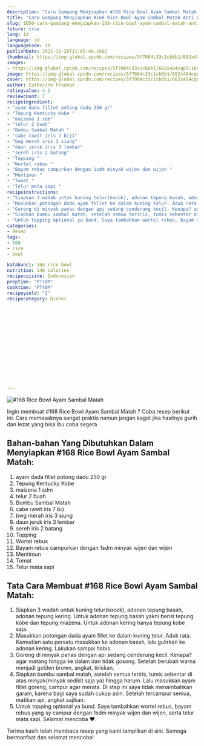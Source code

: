 ```yaml
---
description: "Cara Gampang Menyiapkan #168 Rice Bowl Ayam Sambal Matah Anti Gagal"
title: "Cara Gampang Menyiapkan #168 Rice Bowl Ayam Sambal Matah Anti Gagal"
slug: 1050-cara-gampang-menyiapkan-168-rice-bowl-ayam-sambal-matah-anti-gagal
future: true
lang: id
language: id
languageCode: id
publishDate: 2021-11-26T11:05:46.166Z 
thumbnail: https://img-global.cpcdn.com/recipes/5f7084c33c1cb6b1/682x484cq65/168-rice-bowl-ayam-sambal-matah-foto-resep-utama.png
images:
- https://img-global.cpcdn.com/recipes/5f7084c33c1cb6b1/682x484cq65/168-rice-bowl-ayam-sambal-matah-foto-resep-utama.png
image: https://img-global.cpcdn.com/recipes/5f7084c33c1cb6b1/682x484cq65/168-rice-bowl-ayam-sambal-matah-foto-resep-utama.png
cover: https://img-global.cpcdn.com/recipes/5f7084c33c1cb6b1/682x484cq65/168-rice-bowl-ayam-sambal-matah-foto-resep-utama.png
author: Catherine Freeman
ratingvalue: 4.1
reviewcount: 7
recipeingredient:
- "ayam dada fillet potong dadu 250 gr"
- "Tepung Kentucky Kobe "
- "maizena 1 sdm"
- "telur 2 buah"
- "Bumbu Sambal Matah "
- "cabe rawit iris 7 biji"
- "bwg merah iris 3 siung"
- "daun jeruk iris 3 lembar"
- "sereh iris 2 batang"
- "Topping "
- "Wortel rebus "
- "Bayam rebus campurkan dengan 1sdm minyak wijen dan wijen "
- "Mentimun "
- "Tomat "
- "Telur mata sapi "
recipeinstructions:
- "Siapkan 3 wadah untuk kuning telur(kocok), adonan tepung basah, adonan tepung kering. Untuk adonan tepung basah yakni berisi tepung kobe dan tepung miazena. Untuk adonan kering hanya tepung kobe saja."
- "Masukkan potongan dada ayam fillet ke dalam kuning telur. Aduk rata. Kemudian satu persatu masukkan ke adonan basah, lalu gulirkan ke adonan kering. Lakukan sampai habis."
- "Goreng di minyak panas dengan api sedang cenderung kecil. Kenapa? agar matang hingga ke dalam dan tidak gosong. Setelah berubah warna menjadi golden brown, angkat, tiriskan."
- "Siapkan bumbu sambal matah, setelah semua teriris, tumis sebentar di atas minyak(minyak sedikit saja ya) hingga harum. Lalu masukkan ayam fillet goreng, campur agar merata. Di step ini saya tidak menambahkan garam, karena bagi saya sudah cukup asin. Setelah tercampur semua, matikan api, angkat sajikan."
- "Untuk topping optional ya bund. Saya tambahkan wortel rebus, bayam rebus yang sy campur dengan 1sdm minyak wijen dan wijen, serta telur mata sapi. Selamat mencoba ❤️."
categories:
- Resep
tags:
- 168
- rice
- bowl

katakunci: 168 rice bowl 
nutrition: 146 calories
recipecuisine: Indonesian
preptime: "PT10M"
cooktime: "PT40M"
recipeyield: "2"
recipecategory: Dinner


     
    
    
    
    
    
    
    
    
    
    
      
    
---
```



![#168 Rice Bowl Ayam Sambal Matah](https://img-global.cpcdn.com/recipes/5f7084c33c1cb6b1/682x484cq65/168-rice-bowl-ayam-sambal-matah-foto-resep-utama.png)

Ingin membuat #168 Rice Bowl Ayam Sambal Matah ? Coba resep berikut ini. Cara memasaknya sangat praktis namun jangan kaget jika hasilnya gurih dan lezat yang bisa ibu coba segera

<!--inarticleads1-->

## Bahan-bahan Yang Dibutuhkan Dalam Menyiapkan #168 Rice Bowl Ayam Sambal Matah:

1. ayam dada fillet potong dadu 250 gr
1. Tepung Kentucky Kobe 
1. maizena 1 sdm
1. telur 2 buah
1. Bumbu Sambal Matah 
1. cabe rawit iris 7 biji
1. bwg merah iris 3 siung
1. daun jeruk iris 3 lembar
1. sereh iris 2 batang
1. Topping 
1. Wortel rebus 
1. Bayam rebus campurkan dengan 1sdm minyak wijen dan wijen 
1. Mentimun 
1. Tomat 
1. Telur mata sapi 



<!--inarticleads2-->

## Tata Cara Membuat #168 Rice Bowl Ayam Sambal Matah:

1. Siapkan 3 wadah untuk kuning telur(kocok), adonan tepung basah, adonan tepung kering. Untuk adonan tepung basah yakni berisi tepung kobe dan tepung miazena. Untuk adonan kering hanya tepung kobe saja.
1. Masukkan potongan dada ayam fillet ke dalam kuning telur. Aduk rata. Kemudian satu persatu masukkan ke adonan basah, lalu gulirkan ke adonan kering. Lakukan sampai habis.
1. Goreng di minyak panas dengan api sedang cenderung kecil. Kenapa? agar matang hingga ke dalam dan tidak gosong. Setelah berubah warna menjadi golden brown, angkat, tiriskan.
1. Siapkan bumbu sambal matah, setelah semua teriris, tumis sebentar di atas minyak(minyak sedikit saja ya) hingga harum. Lalu masukkan ayam fillet goreng, campur agar merata. Di step ini saya tidak menambahkan garam, karena bagi saya sudah cukup asin. Setelah tercampur semua, matikan api, angkat sajikan.
1. Untuk topping optional ya bund. Saya tambahkan wortel rebus, bayam rebus yang sy campur dengan 1sdm minyak wijen dan wijen, serta telur mata sapi. Selamat mencoba ❤️.




Terima kasih telah membaca resep yang kami tampilkan di sini. Semoga bermanfaat dan selamat mencoba!
